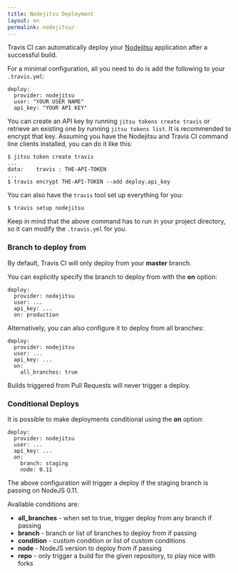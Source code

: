 ```yaml
---
title: Nodejitsu Deployment
layout: en
permalink: nodejitsu/
---
```


Travis CI can automatically deploy your [Nodejitsu](https://www.nodejitsu.com/) application after a successful build.

For a minimal configuration, all you need to do is add the following to your `.travis.yml`:

    deploy:
      provider: nodejitsu
      user: "YOUR USER NAME"
      api_key: "YOUR API KEY"

You can create an API key by running `jitsu tokens create travis` or retrieve an existing one by running `jitsu tokens list`.
It is recommended to encrypt that key. Assuming you have the Nodejitsu and Travis CI command line clients installed, you can do it like this:

    $ jitsu token create travis
    ...
    data:    travis : THE-API-TOKEN
    ...
    $ travis encrypt THE-API-TOKEN --add deploy.api_key

You can also have the `travis` tool set up everything for you:

    $ travis setup nodejitsu

Keep in mind that the above command has to run in your project directory, so it can modify the `.travis.yml` for you.

### Branch to deploy from

By default, Travis CI will only deploy from your **master** branch.

You can explicitly specify the branch to deploy from with the **on** option:

    deploy:
      provider: nodejitsu
      user: ...
      api_key: ...
      on: production

Alternatively, you can also configure it to deploy from all branches:

    deploy:
      provider: nodejitsu
      user: ...
      api_key: ...
      on:
        all_branches: true

Builds triggered from Pull Requests will never trigger a deploy.

### Conditional Deploys

It is possible to make deployments conditional using the **on** option:

    deploy:
      provider: nodejitsu
      user: ...
      api_key: ...
      on:
        branch: staging
        node: 0.11

The above configuration will trigger a deploy if the staging branch is passing on NodeJS 0.11.

Available conditions are:

* **all_branches** - when set to true, trigger deploy from any branch if passing
* **branch** - branch or list of branches to deploy from if passing
* **condition** - custom condition or list of custom conditions
* **node** - NodeJS version to deploy from if passing
* **repo** - only trigger a build for the given repository, to play nice with forks
